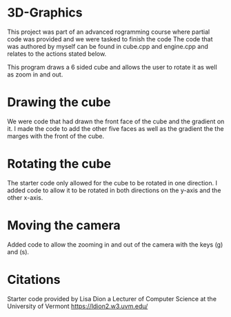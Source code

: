 # 3D-Graphics
This project was part of an advanced rogramming course where partial code was provided and we were tasked to finish the code
The code that was authored by myself can be found in cube.cpp and engine.cpp and relates to the actions stated below.

This program draws a 6 sided cube and allows the user to rotate it as well as zoom in and out.

# Drawing the cube
We were code that had drawn the front face of the cube and the gradient on it. I made the code to add the other five faces as well as the gradient the the marges with the front of the cube.

# Rotating the cube
The starter code only allowed for the cube to be rotated in one direction. I added code to allow it to be rotated in both directions on the y-axis and the other x-axis.

# Moving the camera
Added code to allow the zooming in and out of the camera with the keys (g) and (s).

# Citations
Starter code provided by Lisa Dion a Lecturer of Computer Science at the University of Vermont
https://ldion2.w3.uvm.edu/
